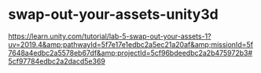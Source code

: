 # swap-out-your-assets-unity3d
https://learn.unity.com/tutorial/lab-5-swap-out-your-assets-1?uv=2019.4&amp;pathwayId=5f7e17e1edbc2a5ec21a20af&amp;missionId=5f7648a4edbc2a5578eb67df&amp;projectId=5cf96bdeedbc2a2b475972b3#5cf97784edbc2a2dacd5e369
